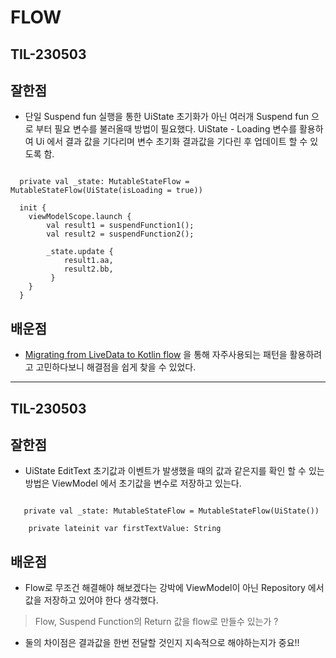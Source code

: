 # FLOW

## TIL-230503
## 잘한점
- 단일 Suspend fun 실행을 통한 UiState 초기화가 아닌 여러개 Suspend fun 으로 부터 필요 변수를 불러올때 방법이 필요했다. UiState - Loading 변수를 활용하여 Ui 에서 결과 값을 기다리며 변수 초기화 결과값을 기다린 후 업데이트 할 수 있도록 함.

<pre><code>
  private val _state: MutableStateFlow<UiState> = MutableStateFlow(UiState(isLoading = true))

  init {
    viewModelScope.launch {
        val result1 = suspendFunction1();
        val result2 = suspendFunction2();

        _state.update {
            result1.aa,
            result2.bb,
         }
    }
  }
</code></pre>

## 배운점
- [Migrating from LiveData to Kotlin flow](https://medium.com/androiddevelopers/migrating-from-livedata-to-kotlins-flow-379292f419fb) 을 통해 자주사용되는 패턴을 활용하려고 고민하다보니 해결점을 쉽게 찾을 수 있었다.


------------
## TIL-230503
## 잘한점
- UiState EditText 초기값과 이벤트가 발생했을 때의 값과 같은지를 확인 할 수 있는 방법은 ViewModel 에서 초기값을 변수로 저장하고 있는다.

<pre><code>
   private val _state: MutableStateFlow<UiState> = MutableStateFlow(UiState()) 

    private lateinit var firstTextValue: String
</code></pre>

## 배운점
- Flow로 무조건 해결해야 해보겠다는 강박에 ViewModel이 아닌 Repository 에서 값을 저장하고 있어야 한다 생각했다.

> Flow, Suspend Function의 Return 값을 flow로 만들수 있는가 ?

- 둘의 차이점은 결과값을 한번 전달할 것인지 지속적으로 해야하는지가 중요!!
